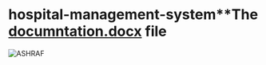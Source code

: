 # hospital-management-system**The [documntation.docx](https://github.com/ashrafmt/hospital-management-syste/files/11538538/documntation.docx) file

![ASHRAF](https://github.com/ashrafmt/hospital-management-syste/assets/94268368/dae7f8ee-f67c-4857-bac7-1abd4a70ada7)

